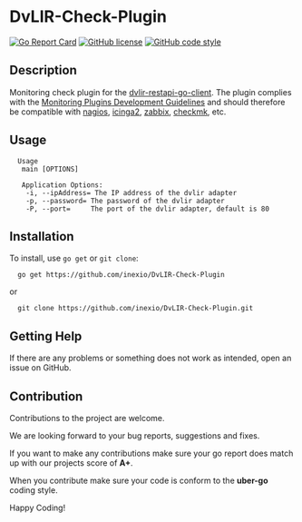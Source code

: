 # DvLIR-Check-Plugin

[![Go Report Card](https://goreportcard.com/badge/github.com/inexio/dvlir-check-plugin)](https://goreportcard.com/report/github.com/inexio/dvlir-check-plugin)
[![GitHub license](https://img.shields.io/badge/license-BSD-blue.svg)](https://github.com/inexio/dvlir-check-plugin/blob/master/LICENSE)
[![GitHub code style](https://img.shields.io/badge/code%20style-uber--go-brightgreen)](https://github.com/uber-go/guide/blob/master/style.md)

## Description
Monitoring check plugin for the [dvlir-restapi-go-client](https://github.com/inexio/dvlir-restapi-go-client). The plugin complies with the [Monitoring Plugins Development Guidelines](https://www.monitoring-plugins.org/doc/guidelines.html) and should therefore be compatible with [nagios](https://www.nagios.org/), [icinga2](https://icinga.com/), [zabbix](https://www.zabbix.com/), [checkmk](https://checkmk.com/), etc.

## Usage
```
  Usage
   main [OPTIONS]
   
   Application Options:
    -i, --ipAddress= The IP address of the dvlir adapter
    -p, --password= The password of the dvlir adapter
    -P, --port=     The port of the dvlir adapter, default is 80
```

## Installation

To install, use `go get` or `git clone`:

      go get https://github.com/inexio/DvLIR-Check-Plugin
      
or 

      git clone https://github.com/inexio/DvLIR-Check-Plugin.git

## Getting Help

If there are any problems or something does not work as intended, open an issue on GitHub.

## Contribution

Contributions to the project are welcome.

We are looking forward to your bug reports, suggestions and fixes.

If you want to make any contributions make sure your go report does match up with our projects score of **A+**.

When you contribute make sure your code is conform to the **uber-go** coding style.

Happy Coding!

